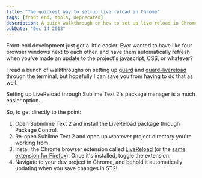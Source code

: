 ```yaml
---
title: "The quickest way to set-up live reload in Chrome"
tags: [front end, tools, deprecated]
description: A quick walkthrough on how to set up live reload in Chrome.
pubDate: "Dec 14 2013"
---
```


Front-end development just got a little easier. Ever wanted to have like four browser windows next to each other, and have them automatically refresh when you've made an update to the project's javascript, CSS, or whatever?

I read a bunch of walkthroughs on setting up [guard](https://github.com/guard/guard) and [guard-livereload](https://github.com/guard/guard-livereload) through the terminal, but hopefully I can save you from having to do that as well.

Setting up LiveReload through Sublime Text 2's package manager is a much easier option.

So, to get directly to the point:

1. Open Submlime Text 2 and install the LiveReload package through Package Control.
2. Re-open Sublime Text 2 and open up whatever project directory you're working from.
3. Install the Chrome browser extension called [LiveReload](https://chrome.google.com/webstore/detail/livereload/jnihajbhpnppcggbcgedagnkighmdlei) (or the [same extension for Firefox](https://addons.mozilla.org/en-US/firefox/addon/livereload/)). Once it's installed, toggle the extension.
4. Navigate to your dev project in Chrome, and behold it automatically updating when you save changes in ST2!
